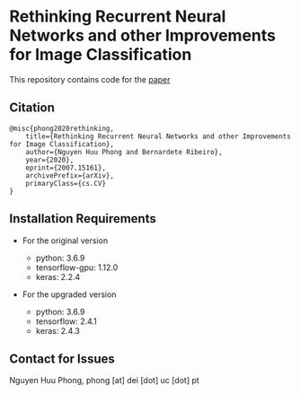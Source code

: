 # Rethinking Recurrent Neural Networks and other Improvements for Image Classification
This repository contains code for the [paper](https://arxiv.org/abs/2007.15161)

## Citation
```citation
@misc{phong2020rethinking,
    title={Rethinking Recurrent Neural Networks and other Improvements for Image Classification},
    author={Nguyen Huu Phong and Bernardete Ribeiro},
    year={2020},
    eprint={2007.15161},
    archivePrefix={arXiv},
    primaryClass={cs.CV}
}
```

## Installation Requirements
* For the original version
    - python: 3.6.9
    - tensorflow-gpu: 1.12.0
    - keras: 2.2.4

* For the upgraded version
    - python: 3.6.9
    - tensorflow: 2.4.1
    - keras: 2.4.3

## Contact for Issues
Nguyen Huu Phong, phong [at] dei [dot] uc [dot] pt</br>
